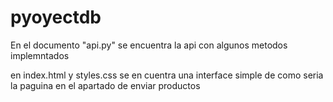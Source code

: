 # pyoyectdb

En el documento "api.py" se encuentra la api con algunos metodos implemntados

en index.html y styles.css se en cuentra una interface simple de como seria la paguina en el apartado de enviar productos
